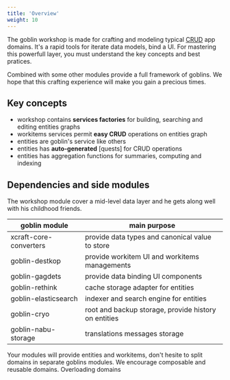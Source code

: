 ```yaml
---
title: 'Overview'
weight: 10
---
```


The goblin workshop is made for crafting and modeling typical [CRUD][1] app
domains. It's a rapid tools for iterate data models, bind a UI. For mastering
this powerfull layer, you must understand the key concepts and best pratices.

Combined with some other modules provide a full framework of goblins. We hope
that this crafting experience will make you gain a precious times.

## Key concepts

- workshop contains **services factories** for building, searching and editing
  entities graphs
- workitems services permit **easy CRUD** operations on entities graph
- entities are goblin's service like others
- entities has **auto-generated** [quests] for CRUD operations
- entities has aggregation functions for summaries, computing and indexing

## Dependencies and side modules

The workshop module cover a mid-level data layer and he gets along well with his
childhood friends.

| goblin module          | main purpose                                         |
| ---------------------- | ---------------------------------------------------- |
| xcraft-core-converters | provide data types and canonical value to store      |
| goblin-destkop         | provide workitem UI and workitems managements        |
| goblin-gagdets         | provide data binding UI components                   |
| goblin-rethink         | cache storage adapter for entities                   |
| goblin-elasticsearch   | indexer and search engine for entities               |
| goblin-cryo            | root and backup storage, provide history on entities |
| goblin-nabu-storage    | translations messages storage                        |

Your modules will provide entities and workitems, don't hesite to split domains
in separate goblins modules. We encourage composable and reusable domains.
Overloading domains

[1]: https://en.wikipedia.org/wiki/Create,_read,_update_and_delete
